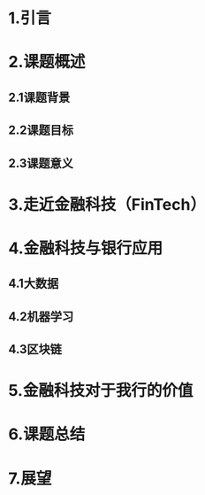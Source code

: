 # 1.引言

# 2.课题概述
## 2.1课题背景
## 2.2课题目标
## 2.3课题意义


# 3.走近金融科技（FinTech）


# 4.金融科技与银行应用
## 4.1大数据
## 4.2机器学习
## 4.3区块链

# 5.金融科技对于我行的价值

# 6.课题总结

# 7.展望